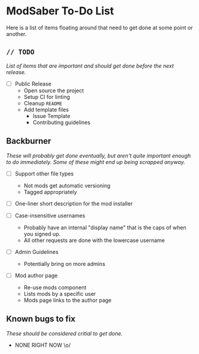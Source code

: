 # ModSaber To-Do List
Here is a list of items floating around that need to get done at some point or another.

## `// TODO`
*List of items that are important and should get done before the next release.*

- [ ] Public Release
  * Open source the project
  * Setup CI for linting
  * Cleanup `README`
  * Add template files
    * Issue Template
    * Contributing guidelines

## Backburner
*These will probably get done eventually, but aren't quite important enough to do immediately. Some of these might end up being scrapped anyway.*

- [ ] Support other file types
  * Not mods get automatic versioning
  * Tagged appropriately

- [ ] One-liner short description for the mod installer

- [ ] Case-insensitive usernames
  * Probably have an internal "display name" that is the caps of when you signed up.
  * All other requests are done with the lowercase username

- [ ] Admin Guidelines
  * Potentially bring on more admins

- [ ] Mod author page
  * Re-use mods component
  * Lists mods by a specific user
  * Mods page links to the author page

## Known bugs to fix
*These should be considered critial to get done.*

* NONE RIGHT NOW \o/
